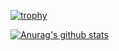 [![trophy](https://github-profile-trophy.vercel.app/?username=shadeturnip)](https://github.com/shadeturnip/github-profile-trophy)

[![Anurag's github stats](https://github-readme-stats.vercel.app/api?username=shadeturnip)](https://github.com/shadeturnip/github-readme-stats)
